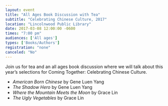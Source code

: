 ```yaml
---
layout: event
title: "All Ages Book Discussion with Tea"
subtitle: "Celebrating Chinese Culture, 2017"
location: "Lincolnwood Public Library"
date: 2017-03-08 12:00:00 -0600
times: "7:00 pm"
audiences: ['All ages']
types: ['Books/Authors']
registration: "none"
canceled: "No"
---
```

Join us for tea and an all ages book discussion where we will talk about this year’s selections for Coming Together: Celebrating Chinese Culture.
 * *American Born Chinese* by Gene Luen Yang
 * *The Shadow Hero* by Gene Luen Yang
 * *Where the Mountain Meets the Moon* by Grace Lin
 * *The Ugly Vegetables* by Grace Lin
